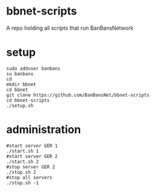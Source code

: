 # bbnet-scripts
A repo holding all scripts that run BanBansNetwork

# setup

```
sudo adduser banbans
su banbans
cd
mkdir bbnet
cd bbnet
git clone https://github.com/BanBansNet/bbnet-scripts
cd bbnet-scripts
./setup.sh
```

# administration

```
#start server GER 1
./start.sh 1
#start server GER 2
./start.sh 2
#stop server GER 2
./stop.sh 2
#stop all servers
./stop.sh -1
```
